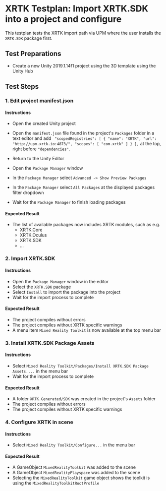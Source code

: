 # XRTK Testplan: Import XRTK.SDK into a project and configure

This testplan tests the XRTK import path via UPM where the user installs the `XRTK.SDK`
package first.

## Test Preparations

- Create a new Unity 2019.1.14f1 project using the 3D template using the Unity Hub

## Test Steps

### 1. Edit project manifest.json

#### Instructions

- Open the created Unity project
- Open the `manifest.json` file found in the project's `Packages` folder in a text editor and add ```
"scopedRegistries": [
    {
      "name": "XRTK",
      "url": "http://upm.xrtk.io:4873/",
      "scopes": [
        "com.xrtk"
      ]
    }
  ],```
  at the top, right before `"dependencies"`.

 - Return to the Unity Editor
 - Open the `Package Manager` window
 - In the `Package Manager` select `Advanced -> Show Preview Packages`
 - In the `Package Manager` select `All Packages` at the displayed packages filter dropdown
 - Wait for the `Package Manager` to finish loading packages

#### Expected Result

- The list of available packages now includes XRTK modules, such as e.g.
  - XRTK.Core
  - XRTK.Oculus
  - XRTK.SDK
  - ...

### 2. Import XRTK.SDK

#### Instructions

- Open the `Package Manager` window in the editor
- Select the `XRTK.SDK` package
- Select `Install` to import the package into the project
- Wait for the import process to complete

#### Expected Result

- The project compiles without errors
- The project compiles without XRTK specific warnings
- A menu item `Mixed Reality Toolkit` is now available at the top menu bar

### 3. Install XRTK.SDK Package Assets

#### Instructions

- Select `Mixed Reality Toolkit/Packages/Install XRTK.SDK Package Assets....` in the menu bar
- Wait for the import process to complete

#### Expected Result

- A folder `XRTK.Generated/SDK` was created in the project's `Assets` folder
- The project compiles without errors
- The project compiles without XRTK specific warnings

### 4. Configure XRTK in scene

#### Instructions

- Select `Mixed Reality Toolkit/Configure...` in the menu bar

#### Expected Result

- A GameObject `MixedRealityToolkit` was added to the scene
- A GameObject `MixedRealityPlayspace` was added to the scene
- Selecting the `MixedRealityToolkit` game object shows the toolkit is using the `MixedRealityToolkitRootProfile`